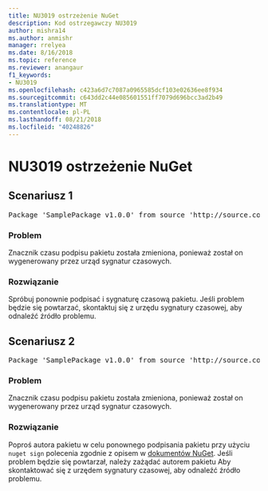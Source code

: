 ```yaml
---
title: NU3019 ostrzeżenie NuGet
description: Kod ostrzegawczy NU3019
author: mishra14
ms.author: anmishr
manager: rrelyea
ms.date: 8/16/2018
ms.topic: reference
ms.reviewer: anangaur
f1_keywords:
- NU3019
ms.openlocfilehash: c423a6d7c7087a0965585dcf103e02636ee8f934
ms.sourcegitcommit: c643dd2c44e085601551ff7079d696bcc3ad2b49
ms.translationtype: MT
ms.contentlocale: pl-PL
ms.lasthandoff: 08/21/2018
ms.locfileid: "40248826"
---
```

# <a name="nuget-warning-nu3019"></a>NU3019 ostrzeżenie NuGet

## <a name="scenario-1"></a>Scenariusz 1

<pre>Package 'SamplePackage v1.0.0' from source 'http://source.com/index.json': The timestamp integrity check failed.</pre>

### <a name="issue"></a>Problem

Znacznik czasu podpisu pakietu została zmieniona, ponieważ został on wygenerowany przez urząd sygnatur czasowych.


### <a name="solution"></a>Rozwiązanie

Spróbuj ponownie podpisać i sygnaturę czasową pakietu. Jeśli problem będzie się powtarzać, skontaktuj się z urzędu sygnatury czasowej, aby odnaleźć źródło problemu.



## <a name="scenario-2"></a>Scenariusz 2

<pre>Package 'SamplePackage v1.0.0' from source 'http://source.com/index.json': The primary signature's timestamp integrity check failed.</pre>

### <a name="issue"></a>Problem

Znacznik czasu podpisu pakietu została zmieniona, ponieważ został on wygenerowany przez urząd sygnatur czasowych.


### <a name="solution"></a>Rozwiązanie

Poproś autora pakietu w celu ponownego podpisania pakietu przy użyciu `nuget sign` polecenia zgodnie z opisem w [dokumentów NuGet](https://docs.microsoft.com/en-us/nuget/create-packages/sign-a-package). Jeśli problem będzie się powtarzał, należy zażądać autorem pakietu Aby skontaktować się z urzędem sygnatury czasowej, aby odnaleźć źródło problemu.


